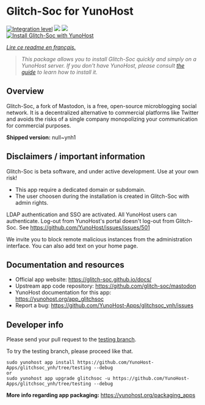 <!--
N.B.: This README was automatically generated by https://github.com/YunoHost/apps/tree/master/tools/README-generator
It shall NOT be edited by hand.
-->

# Glitch-Soc for YunoHost

[![Integration level](https://dash.yunohost.org/integration/glitchsoc.svg)](https://dash.yunohost.org/appci/app/glitchsoc) ![](https://ci-apps.yunohost.org/ci/badges/glitchsoc.status.svg) ![](https://ci-apps.yunohost.org/ci/badges/glitchsoc.maintain.svg)  
[![Install Glitch-Soc with YunoHost](https://install-app.yunohost.org/install-with-yunohost.svg)](https://install-app.yunohost.org/?app=glitchsoc)

*[Lire ce readme en français.](./README_fr.md)*

> *This package allows you to install Glitch-Soc quickly and simply on a YunoHost server.
If you don't have YunoHost, please consult [the guide](https://yunohost.org/#/install) to learn how to install it.*

## Overview

Glitch-Soc, a fork of Mastodon, is a free, open-source microblogging social network. It is a decentralized alternative to commercial platforms like Twitter and avoids the risks of a single company monopolizing your communication for commercial purposes. 


**Shipped version:** null~ynh1



## Disclaimers / important information

Glitch-Soc is beta software, and under active development. Use at your own risk!

* This app require a dedicated domain or subdomain.
* The user choosen during the installation is created in Glitch-Soc with admin rights.

LDAP authentication and SSO are activated. All YunoHost users can authenticate. Log-out from YunoHost's portal doesn't log-out from Glitch-Soc. See https://github.com/YunoHost/issues/issues/501

We invite you to block remote malicious instances from the administration interface. You can also add text on your home page.

## Documentation and resources

* Official app website: https://glitch-soc.github.io/docs/
* Upstream app code repository: https://github.com/glitch-soc/mastodon
* YunoHost documentation for this app: https://yunohost.org/app_glitchsoc
* Report a bug: https://github.com/YunoHost-Apps/glitchsoc_ynh/issues

## Developer info

Please send your pull request to the [testing branch](https://github.com/YunoHost-Apps/glitchsoc_ynh/tree/testing).

To try the testing branch, please proceed like that.
```
sudo yunohost app install https://github.com/YunoHost-Apps/glitchsoc_ynh/tree/testing --debug
or
sudo yunohost app upgrade glitchsoc -u https://github.com/YunoHost-Apps/glitchsoc_ynh/tree/testing --debug
```

**More info regarding app packaging:** https://yunohost.org/packaging_apps